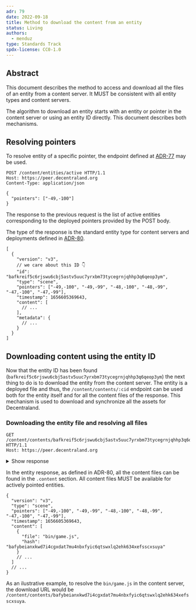 ```yaml
---
adr: 79
date: 2022-09-18
title: Method to download the content from an entity
status: Living
authors:
  - menduz
type: Standards Track
spdx-license: CC0-1.0
---
```


## Abstract

This document describes the method to access and download all the files of an entity from a content server. It MUST be consistent with all entity types and content servers.

The algorithm to download an entity starts with an entity or pointer in the content server or using an entity ID directly. This document describes both mechanisms.

## Resolving pointers

To resolve entity of a specific pointer, the endpoint defined at [ADR-77](/adr/ADR-77) may be used.

```http
POST /content/entities/active HTTP/1.1
Host: https://peer.decentraland.org
Content-Type: application/json

{
  "pointers": ["-49,-100"]
}
```

The response to the previous request is the list of active entities corresponding to the deployed pointers provided by the POST body.

The type of the response is the standard entity type for content servers and deployments defined in [ADR-80](/adr/ADR-80).

```jsonc
[
  {
    "version": "v3",
    // we care about this ID 👇
    "id": "bafkreif5c6rjswu6cbj5astv5uuc7yrxbm73tycegrnjqhhp3q6qeop3ym",
    "type": "scene",
    "pointers": ["-49,-100", "-49,-99", "-48,-100", "-48,-99", "-47,-100", "-47,-99"],
    "timestamp": 1656605369643,
    "content": [
      // ...
    ],
    "metadata": {
      // ...
    }
  }
]
```

## Downloading content using the entity ID

Now that the entity ID has been found (`bafkreif5c6rjswu6cbj5astv5uuc7yrxbm73tycegrnjqhhp3q6qeop3ym`) the next thing to do is to download the entity from the content server. The entity is a deployed file and thus, the `/content/contents/:cid` endpoint can be used both for the entity itself and for all the content files of the response. This mechanism is used to download and synchronize all the assets for Decentraland.

### Downloading the entity file and resolving all files

```http
GET /content/contents/bafkreif5c6rjswu6cbj5astv5uuc7yrxbm73tycegrnjqhhp3q6qeop3ym HTTP/1.1
Host: https://peer.decentraland.org
```

<details>
<summary>Show response</summary>

```json
{
  "version": "v3",
  "type": "scene",
  "pointers": ["-49,-100", "-49,-99", "-48,-100", "-48,-99", "-47,-100", "-47,-99"],
  "timestamp": 1656605369643,
  "content": [
    {
      "file": "bin/game.js",
      "hash": "bafybeianxkwd7i4cgxdat7mu4nbxfyic6qtswxlq2ehk634xefsscxsuya"
    },
    {
      "file": "scene-thumbnail.png",
      "hash": "bafkreihykskexrtmeilyl5eukvc2da2w523mwraklmqp34xm2oyxt3ahmi"
    },
    {
      "file": "package.json",
      "hash": "bafkreibinrrx4j4qj66xpphm7tqrqaa6mhf3doef4oyco4w5f7zkjk3req"
    },
    {
      "file": "scene.json",
      "hash": "bafkreiezhvidcduvcoou6vovjij42mbxjuww7wrcjbigk7cbxpv5jdojam"
    },
    {
      "file": "tsconfig.json",
      "hash": "bafkreiggh76i724airh4qayp3surhpizy5wlliadu7bwb7l62azmiqsvmm"
    },
    {
      "file": "c9b17021-765c-4d9a-9966-ce93a9c323d1/FloorBaseGrass_01/FloorBaseGrass_01.glb",
      "hash": "bafkreibytthve4zjlvbcnadjec2wjex2etqxuqtluriefzwwl4qe2qynne"
    },
    {
      "file": "c9b17021-765c-4d9a-9966-ce93a9c323d1/FloorBaseGrass_01/Floor_Grass01.png.png",
      "hash": "bafkreid2fuffvxm6w2uimphn4tyxyox3eewt3r67zbrewbdonkjb7bqzx4"
    },
    {
      "file": "c9b17021-765c-4d9a-9966-ce93a9c323d1/FloorBaseGrass_01/thumbnail.png",
      "hash": "bafkreiettvk4675jx7oi7pofbggn5kbgu6s6gqztiw4bcxhbik4actedge"
    },
    {
      "file": "c4a799c1-9ef8-4787-914e-4f8c15357881/tsconfig.item.json",
      "hash": "bafkreid3hvglniaeel3pekpe46t6vkuv4q23va5yavih242amp7sgnwhue"
    },
    {
      "file": "c4a799c1-9ef8-4787-914e-4f8c15357881/package.json",
      "hash": "bafkreidf2t3j5bilj6altj6c2tdyuhwalrtyxyd5nkvnxgh6kkauxmarz4"
    },
    {
      "file": "c4a799c1-9ef8-4787-914e-4f8c15357881/bin/game.js",
      "hash": "bafkreidfvoyks35qkxhsawvwv7rrdebvat2vra7e53upohmrppmf3x7xnu"
    },
    {
      "file": "c4a799c1-9ef8-4787-914e-4f8c15357881/bin/item.js",
      "hash": "bafkreifhd5vmhbwffy3uxok3spka4aludpasghnzylqnv2y2lmduw37hoe"
    },
    {
      "file": "c4a799c1-9ef8-4787-914e-4f8c15357881/bin/game.js.lib",
      "hash": "bafkreifs5klsfkon5mwgds33evwkia37bmuzj57e42pm6gf4jsrj5uqs2m"
    },
    {
      "file": "c4a799c1-9ef8-4787-914e-4f8c15357881/models/Billboard_Black.glb",
      "hash": "bafybeifeh3zekilxykag27ajw62n27xn4xhrdbhukyglescqii2efeubva"
    },
    {
      "file": "0ee46c79-338c-445a-a506-ea26d80fbe46/package.json",
      "hash": "bafkreigyepxkbwabsbwtzn7sz4umyv4dkqqapmfy6qoqs6dipg6koxjl4m"
    },
    {
      "file": "0ee46c79-338c-445a-a506-ea26d80fbe46/teleport.zip",
      "hash": "bafkreihi5gt5pygtkvnbcj24ha6eyyiogdbczwa5tuywtc2y3jt2ivt5ty"
    },
    {
      "file": "0ee46c79-338c-445a-a506-ea26d80fbe46/bin/game.js",
      "hash": "bafkreiemafttpkvk554ok65nrckaalmkkwvwppheeyq67hhvemteos5dui"
    },
    {
      "file": "0ee46c79-338c-445a-a506-ea26d80fbe46/models/teleport.glb",
      "hash": "bafkreibvpocch7j6n3xemoopx4ktpkk44ov6umj4vyvwhkljysqfr3ufzi"
    },
    {
      "file": "ab84996d-dcdc-429c-818e-a7640239c803/package.json",
      "hash": "bafkreiamlhdxedwxknhvsxguo2mdqd66dcnekprqcqyog3ijcrky5wetda"
    },
    {
      "file": "ab84996d-dcdc-429c-818e-a7640239c803/tsconfig.item.json",
      "hash": "bafkreid3hvglniaeel3pekpe46t6vkuv4q23va5yavih242amp7sgnwhue"
    },
    {
      "file": "ab84996d-dcdc-429c-818e-a7640239c803/bin/game.js",
      "hash": "bafkreihyccictew7eez6jwgg7z5rlc3jstkhaas4dhgi2dhxvh2pvceyoa"
    },
    {
      "file": "ab84996d-dcdc-429c-818e-a7640239c803/bin/game.js.lib",
      "hash": "bafkreicici73fjyvqym357xqdksd5ublfk2e22xdw7gnrs3waydrohcljy"
    },
    {
      "file": "ab84996d-dcdc-429c-818e-a7640239c803/bin/item.js",
      "hash": "bafkreieaxdkdf7smrbwebowadpinj66wxm5dobuner67pqqgpafhxjyzsq"
    },
    {
      "file": "ab84996d-dcdc-429c-818e-a7640239c803/models/SomeText.glb",
      "hash": "bafkreihqhy2jk2l2w3gcmtnpzlbcrj6ngjonsv4hifhlsw5ulwcst66f4e"
    }
  ],
  "metadata": {
    "display": {
      "title": "We have moved!",
      "favicon": "favicon_asset",
      "navmapThumbnail": "scene-thumbnail.png"
    },
    "owner": "",
    "contact": {
      "name": "Blue",
      "email": ""
    },
    "main": "bin/game.js",
    "tags": [],
    "scene": {
      "parcels": ["-49,-100", "-49,-99", "-48,-100", "-48,-99", "-47,-100", "-47,-99"],
      "base": "-49,-100"
    },
    "source": {
      "version": 1,
      "origin": "builder",
      "projectId": "116570f2-8bdc-4887-a0fd-11ed8d5c8f20",
      "point": {
        "x": -49,
        "y": -100
      },
      "rotation": "north",
      "layout": {
        "rows": 2,
        "cols": 3
      }
    }
  }
}
```

</details>

In the entity response, as defined in ADR-80, all the content files can be found in the `.content` section. All content files MUST be available for actively pointed entities.

```jsonc
{
  "version": "v3",
  "type": "scene",
  "pointers": ["-49,-100", "-49,-99", "-48,-100", "-48,-99", "-47,-100", "-47,-99"],
  "timestamp": 1656605369643,
  "content": [
    {
      "file": "bin/game.js",
      "hash": "bafybeianxkwd7i4cgxdat7mu4nbxfyic6qtswxlq2ehk634xefsscxsuya"
    }
    // ...
  ]
  // ...
}
```

As an ilustrative example, to resolve the `bin/game.js` in the content server, the download URL would be `/content/contents/bafybeianxkwd7i4cgxdat7mu4nbxfyic6qtswxlq2ehk634xefsscxsuya`.
